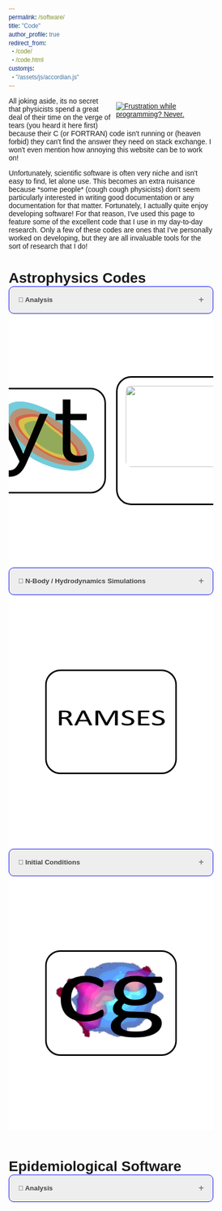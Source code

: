 ```yaml
---
permalink: /software/
title: "Code"
author_profile: true
redirect_from: 
  - /code/
  - /code.html
customjs:
  - "/assets/js/accordian.js"
---
```


<style>
#floated{
    float: left;
    width: 50%;
}
</style>
<style>
.accordion {
  background-color: #eee;
  border-radius: 10px;
  color: #444;
  cursor: pointer;
  padding: 18px;
  width: 100%;
  text-align: left;
  border: 1px solid blue;
  outline: none;
  transition: 0.4s;
}

/* Add a background color to the button if it is clicked on (add the .active class with JS), and when you move the mouse over it (hover) */
.active, .accordion:hover {
  background-color: #ccc;
}

/* Style the accordion panel. Note: hidden by default */
.panel {
  padding: 0 18px;
  background-color: white;
  max-height: 1000px;
  overflow: hidden;
  transition: max-height 0.2s ease-out;
}
.accordion:after {
  content: '\02795'; /* Unicode character for "plus" sign (+) */
  font-size: 13px;
  color: #777;
  float: right;
  margin-left: 5px;
}

.active:after {
  content: "\2796"; /* Unicode character for "minus" sign (-) */
}

*{
  margin:0;
  padding:0;
  box-sizing:border-box;
  font-family:sans-serif;
}

.container{
  max-width:1000px;
  min-height: 500px;
  display:flex;
  align-items:center;
  justify-content:center;
}
.card{
  min-height:200px;
  width:260px;
  margin:40px 10px;
  padding:1rem;
  cursor:pointer;
  background-color:#fff;
  border-style: solid;
  border-color: black;
  border-radius: 30px;
}
.card img{
  width:100%;
  height:160px;
  border-radius:10px;
  background-color: white;
  position:relative;
  z-index:1000;
  transition:all .5s ease-in-out;
}
.card__content{
  margin:1rem 0;
  color:#222;
  overflow:hidden;
  margin-top:-200px;
  opacity:0;
  visibility:hidden;
  transition:all .5s ease-in-out;
}
.card__content h2{
  margin:.6rem auto;
  text-align:center;
  visibility: visible;
}
.card__content p{
  font-size:0.8rem;
  line-height:1.0rem;
  text-align:center;
  color: black;
}
.card__content a{
  width:200px;
  padding:10px 15px;
  display:block;
  text-align:center;
  margin:.6rem auto;
  font-size:1.1rem;
  color:#444;
  text-decoration:none;
  background-color:#222;
  border-radius:10px;
  transition:.3s;
}
.card__content a:hover{
  color:#fff;
  background-color:#111;
  box-shadow:0 0 2px 2px rgba(0,0,0,0.4);
}
.card:hover img{
  margin-top:-60px;
  box-shadow:0 0 4px 6px rgba(0,0,0,0.3);
}
.card:hover>.card__content{
  margin-top:0;
  opacity:1;
  visibility:visible;
}
@media screen and (max-width:800px){
  .container{
    flex-wrap:wrap;
  }
}

</style>

<div>
<div id="floated" style="float: right; padding: 10px">
<a href="https://xkcd.com/979/"><img decoding="async" loading="lazy" class="size-full" src="https://imgs.xkcd.com/comics/wisdom_of_the_ancients.png" alt="Frustration while programming? Never."></a>
</div>
All joking aside, its no secret that physicists spend a great deal of their time on the verge of tears (you heard it here first) because their C (or FORTRAN) code isn't running
or (heaven forbid) they can't find the answer they need on stack exchange. I won't even mention how annoying this website can be to work on!
<p>
Unfortunately, scientific software is often very niche and isn't easy to find, let alone use. This becomes an extra nuisance because *some people* (cough cough physicists) don't seem particularly
interested in writing good documentation or any documentation for that matter. Fortunately, I actually quite enjoy developing software! For that reason, I've used this page
to feature some of the excellent code that I use in my day-to-day research. Only a few of these codes are ones that I've personally worked on developing, but they are all invaluable tools
for the sort of research that I do!
</p>
</div>

Astrophysics Codes
==================


<div>
<button class="accordion"><b> &#128301; Analysis</b></button>
<div class="panel">
<div class="container">
  <div class="card">
    <img src="https://raw.githubusercontent.com/yt-project/yt/main/doc/source/_static/yt_logo.png"/>
    <div class="card__content">
      <h2>The yt Project</h2>
      <p>
         <code style="color:black">yt</code>is the gold standard for analyzing volumetric data of all types. The vast
          majority of my personal analysis pipeline relies heavily on <code style="color:black">yt</code>.
      </p>
      <a href="https://github.com/yt-project/yt">Read More</a>
    </div>
  </div>
  <div class="card">
    <img src="http://pynbody.github.io/pynbody/_static/logo.svg"/>
    <div class="card__content">
      <h2>pynbody</h2>
      <p>
      A lighter weight approach to simulation analysis than yt, pynbody is extremely useful for analysis with SPH
      datasets and provides very quick snapshots of data without as much setup as yt. It is not well suited to AMR simulations.
</p>
      <a href="https://www.github.com/jzuhone/cluster_generator">Read More</a>
    </div>
  </div>
</div>
</div>
</div>
<div>
<button class="accordion"><b> &#128301; N-Body / Hydrodynamics Simulations</b></button>
<div class="panel">
<div class="container">
  <div class="card">
    <img src="/images/ramses.png"/>
    <div class="card__content">
      <h2>RAMSES</h2>
      <p>
         Documentation be damned, RAMSES is a great option for hydrodynamics / N-body simulation. Just 
         hope to god you don't need to dive under the hood. Or find a logo.
      </p>
      <a href="https://bitbucket.org/rteyssie/ramses/src/master/">Read More</a>
    </div>
  </div>
</div>
</div>
</div>
<div>
<button class="accordion"><b> &#128301; Initial Conditions</b></button>
<div class="panel">
<div class="container">
  <div class="card">
    <img src="/images/cluster_generator_logo.png"/>
    <div class="card__content">
      <h2>Cluster Generator</h2>
      <p>
         <code style="color:black">cluster_generator</code>is an actively supported
         initial conditions generator for galaxy clusters. It supports ICs for most of the 
         popular simular codes. Developed by John ZuHone.
      </p>
      <a href="https://www.github.com/jzuhone/cluster_generator">Read More</a>
    </div>
  </div>
</div>
</div>
</div>
<br>

Epidemiological Software
========================
<div>
<button class="accordion"><b> &#129440; Analysis</b></button>
<div class="panel">
</div>
</div>

<script type='text/javascript' src='/assets/js/accordian.js'>

</script>

